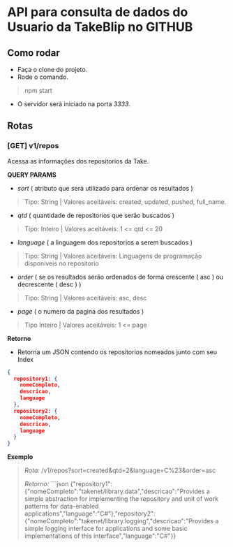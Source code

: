 # API para consulta de dados do Usuario da TakeBlip no GITHUB

## Como rodar

- Faça o clone do projeto.
- Rode o comando. 
> npm start
- O servidor será iniciado na porta *3333*.

## Rotas
### [GET] v1/repos
Acessa as informações dos repositorios da Take.

**QUERY PARAMS**
- *sort* ( atributo que será utilizado para ordenar os resultados )
> Tipo: String | Valores aceitáveis: created, updated, pushed, full_name.
- *qtd* ( quantidade de repositorios que serão buscados )
> Tipo: Inteiro | Valores aceitáveis: 1 <= qtd <= 20
- *language* ( a linguagem dos repositorios a serem buscados )
> Tipo: String | Valores aceitáveis: Linguagens de programação disponiveis no repositorio
- *order* ( se os resultados serão ordenados de forma crescente ( asc ) ou decrescente ( desc ) )
> Tipo: String | Valores aceitáveis: asc, desc
- *page* ( o numero da pagina dos resultados )
> Tipo Inteiro | Valores aceitáveis: 1 <= page

**Retorno**
- Retorna um JSON contendo os repositorios nomeados junto com seu Index
```json
{
  repository1: {
    nomeCompleto,
    descricao,
    language
  },
  repository2: {
    nomeCompleto,
    descricao,
    language
  }
}
```

**Exemplo**
> *Rota:* /v1/repos?sort=created&qtd=2&language=C%23&order=asc
>
> *Retorno:* ```json
{"repository1":{"nomeCompleto":"takenet/library.data","descricao":"Provides a simple abstraction for implementing the repository and unit of work patterns for data-enabled applications","language":"C#"},"repository2":{"nomeCompleto":"takenet/library.logging","descricao":"Provides a simple logging interface for applications and some basic implementations of this interface","language":"C#"}}
```
